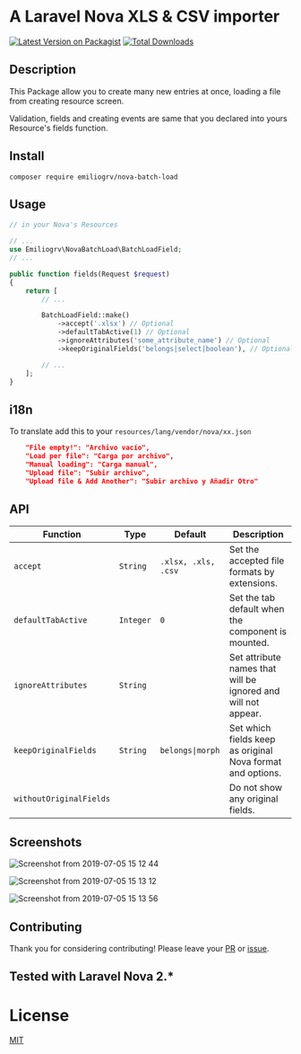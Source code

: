 # A Laravel Nova XLS &amp; CSV importer

[![Latest Version on Packagist](https://img.shields.io/packagist/v/emiliogrv/nova-batch-load.svg?style=flat-square)](https://packagist.org/packages/emiliogrv/nova-batch-load)
[![Total Downloads](https://img.shields.io/packagist/dt/emiliogrv/nova-batch-load.svg?style=flat-square)](https://packagist.org/packages/emiliogrv/nova-batch-load)

## Description

This Package allow you to create many new entries at once, loading a file from creating resource screen.

Validation, fields and creating events are same that you declared into yours Resource's fields function.

## Install

```
composer require emiliogrv/nova-batch-load
```

## Usage

```php
// in your Nova's Resources

// ...
use Emiliogrv\NovaBatchLoad\BatchLoadField;
// ...

public function fields(Request $request)
{
    return [
        // ...

        BatchLoadField::make()
            ->accept('.xlsx') // Optional
            ->defaultTabActive(1) // Optional
            ->ignoreAttributes('some_attribute_name') // Optional
            ->keepOriginalFields('belongs|select|boolean'), // Optional

        // ...
    ];
}
```

## i18n

To translate add this to your `resources/lang/vendor/nova/xx.json`

```json
    "File empty!": "Archivo vacío",
    "Load per file": "Carga por archivo",
    "Manual loading": "Carga manual",
    "Upload file": "Subir archivo",
    "Upload file & Add Another": "Subir archivo y Añadir Otro"
```

## API

| Function                | Type      | Default             | Description                                                   |
| ----------------------- | --------- | ------------------- | ------------------------------------------------------------- |
| `accept`                | `String`  | `.xlsx, .xls, .csv` | Set the accepted file formats by extensions.                  |
| `defaultTabActive`      | `Integer` | `0`                 | Set the tab default when the component is mounted.            |
| `ignoreAttributes`      | `String`  |                     | Set attribute names that will be ignored and will not appear. |
| `keepOriginalFields`    | `String`  | `belongs\|morph`    | Set which fields keep as original Nova format and options.    |
| `withoutOriginalFields` |           |                     | Do not show any original fields.                              |

## Screenshots

![Screenshot from 2019-07-05 15 12 44](https://user-images.githubusercontent.com/13983577/60739532-a82cbd00-9f38-11e9-90bf-879d112a7669.png)

![Screenshot from 2019-07-05 15 13 12](https://user-images.githubusercontent.com/13983577/60739533-a82cbd00-9f38-11e9-8580-e007f37001be.png)

![Screenshot from 2019-07-05 15 13 56](https://user-images.githubusercontent.com/13983577/60739534-a82cbd00-9f38-11e9-9625-276ce2799ce7.png)

## Contributing

Thank you for considering contributing! Please leave your [PR](https://github.com/emiliogrv/nova-batch-load/pulls) or [issue](https://github.com/emiliogrv/nova-batch-load/issues).

## Tested with Laravel Nova 2.\*

# License

[MIT](https://opensource.org/licenses/MIT)
